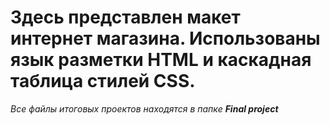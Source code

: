 # Здесь представлен макет интернет магазина. Использованы язык разметки HTML и каскадная таблица стилей CSS.

_Все файлы итоговых проектов находятся в папке **Final project**_
